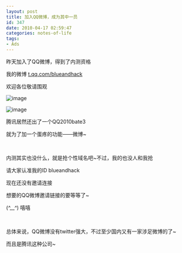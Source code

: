 ```yaml
---
layout: post
title: 加入QQ微博，成为其中一员
id: 347
date: 2010-04-17 02:59:47
categories: notes-of-life
tags:
- Ads
---
```


昨天加入了QQ微博，得到了内测资格<!-- more -->

我的微博 [t.qq.com/blueandhack](http://t.qq.com/blueandhack)

欢迎各位敬请围观

![image](https://cdn.blueandhack.com/wp-content/uploads/2010/04/image_thumb26.png)

![image](https://cdn.blueandhack.com/wp-content/uploads/2010/04/image_thumb27.png)

腾讯居然还出了一个QQ2010bate3

就为了加一个蛋疼的功能——微博~

 

内测其实也没什么，就是抢个性域名吧~不过，我的也没人和我抢

请大家认准我的ID blueandhack



现在还没有邀请连接

想要的QQ微博邀请链接的要等等了~

(*^__^*) 嘻嘻

 

总体来说，QQ微博没有twitter强大，不过至少国内又有一家涉足微博的了~

而且是腾讯这种公司~

